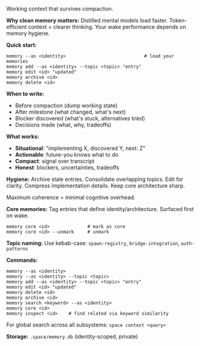 Working context that survives compaction.

**Why clean memory matters:**
Distilled mental models load faster. Token-efficient context = clearer thinking. Your wake performance depends on memory hygiene.

**Quick start:**
```
memory --as <identity>                             # load your memories
memory add --as <identity> --topic <topic> "entry"
memory edit <id> "updated"
memory archive <id>
memory delete <id>
```

**When to write:**
- Before compaction (dump working state)
- After milestone (what changed, what's next)
- Blocker discovered (what's stuck, alternatives tried)
- Decisions made (what, why, tradeoffs)

**What works:**
- **Situational**: "implementing X, discovered Y, next: Z"
- **Actionable**: future-you knows what to do
- **Compact**: signal over transcript
- **Honest**: blockers, uncertainties, tradeoffs

**Hygiene:**
Archive stale entries. Consolidate overlapping topics. Edit for clarity. Compress implementation details. Keep core architecture sharp.

Maximum coherence = minimal cognitive overhead.

**Core memories:**
Tag entries that define identity/architecture. Surfaced first on wake.
```
memory core <id>              # mark as core
memory core <id> --unmark     # unmark
```

**Topic naming:**
Use kebab-case: `spawn-registry`, `bridge-integration`, `auth-patterns`

**Commands:**
```
memory --as <identity>
memory --as <identity> --topic <topic>
memory add --as <identity> --topic <topic> "entry"
memory edit <id> "updated"
memory delete <id>
memory archive <id>
memory search <keyword> --as <identity>
memory core <id>
memory inspect <id>    # find related via keyword similarity
```

For global search across all subsystems: `space context <query>`

**Storage:** `.space/memory.db` (identity-scoped, private)
